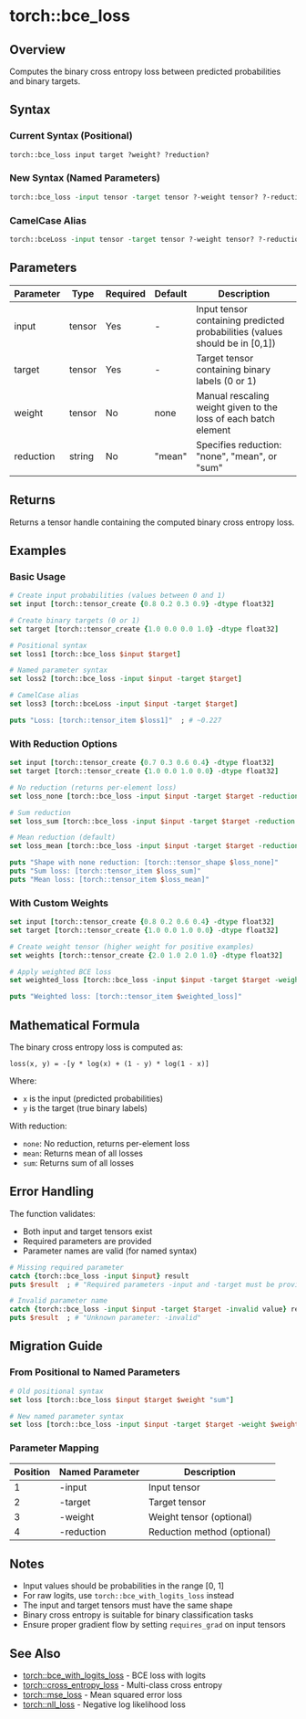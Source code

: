 # torch::bce_loss

## Overview
Computes the binary cross entropy loss between predicted probabilities and binary targets.

## Syntax

### Current Syntax (Positional)
```tcl
torch::bce_loss input target ?weight? ?reduction?
```

### New Syntax (Named Parameters)
```tcl
torch::bce_loss -input tensor -target tensor ?-weight tensor? ?-reduction string?
```

### CamelCase Alias
```tcl
torch::bceLoss -input tensor -target tensor ?-weight tensor? ?-reduction string?
```

## Parameters

| Parameter | Type | Required | Default | Description |
|-----------|------|----------|---------|-------------|
| input | tensor | Yes | - | Input tensor containing predicted probabilities (values should be in [0,1]) |
| target | tensor | Yes | - | Target tensor containing binary labels (0 or 1) |
| weight | tensor | No | none | Manual rescaling weight given to the loss of each batch element |
| reduction | string | No | "mean" | Specifies reduction: "none", "mean", or "sum" |

## Returns
Returns a tensor handle containing the computed binary cross entropy loss.

## Examples

### Basic Usage
```tcl
# Create input probabilities (values between 0 and 1)
set input [torch::tensor_create {0.8 0.2 0.3 0.9} -dtype float32]

# Create binary targets (0 or 1)
set target [torch::tensor_create {1.0 0.0 0.0 1.0} -dtype float32]

# Positional syntax
set loss1 [torch::bce_loss $input $target]

# Named parameter syntax
set loss2 [torch::bce_loss -input $input -target $target]

# CamelCase alias
set loss3 [torch::bceLoss -input $input -target $target]

puts "Loss: [torch::tensor_item $loss1]"  ; # ~0.227
```

### With Reduction Options
```tcl
set input [torch::tensor_create {0.7 0.3 0.6 0.4} -dtype float32]
set target [torch::tensor_create {1.0 0.0 1.0 0.0} -dtype float32]

# No reduction (returns per-element loss)
set loss_none [torch::bce_loss -input $input -target $target -reduction none]

# Sum reduction
set loss_sum [torch::bce_loss -input $input -target $target -reduction sum]

# Mean reduction (default)
set loss_mean [torch::bce_loss -input $input -target $target -reduction mean]

puts "Shape with none reduction: [torch::tensor_shape $loss_none]"
puts "Sum loss: [torch::tensor_item $loss_sum]"
puts "Mean loss: [torch::tensor_item $loss_mean]"
```

### With Custom Weights
```tcl
set input [torch::tensor_create {0.8 0.2 0.6 0.4} -dtype float32]
set target [torch::tensor_create {1.0 0.0 1.0 0.0} -dtype float32]

# Create weight tensor (higher weight for positive examples)
set weights [torch::tensor_create {2.0 1.0 2.0 1.0} -dtype float32]

# Apply weighted BCE loss
set weighted_loss [torch::bce_loss -input $input -target $target -weight $weights]

puts "Weighted loss: [torch::tensor_item $weighted_loss]"
```

## Mathematical Formula

The binary cross entropy loss is computed as:

```
loss(x, y) = -[y * log(x) + (1 - y) * log(1 - x)]
```

Where:
- `x` is the input (predicted probabilities)
- `y` is the target (true binary labels)

With reduction:
- `none`: No reduction, returns per-element loss
- `mean`: Returns mean of all losses
- `sum`: Returns sum of all losses

## Error Handling

The function validates:
- Both input and target tensors exist
- Required parameters are provided
- Parameter names are valid (for named syntax)

```tcl
# Missing required parameter
catch {torch::bce_loss -input $input} result
puts $result  ; # "Required parameters -input and -target must be provided"

# Invalid parameter name
catch {torch::bce_loss -input $input -target $target -invalid value} result
puts $result  ; # "Unknown parameter: -invalid"
```

## Migration Guide

### From Positional to Named Parameters

```tcl
# Old positional syntax
set loss [torch::bce_loss $input $target $weight "sum"]

# New named parameter syntax
set loss [torch::bce_loss -input $input -target $target -weight $weight -reduction "sum"]
```

### Parameter Mapping

| Position | Named Parameter | Description |
|----------|----------------|-------------|
| 1 | -input | Input tensor |
| 2 | -target | Target tensor |
| 3 | -weight | Weight tensor (optional) |
| 4 | -reduction | Reduction method (optional) |

## Notes

- Input values should be probabilities in the range [0, 1]
- For raw logits, use `torch::bce_with_logits_loss` instead
- The input and target tensors must have the same shape
- Binary cross entropy is suitable for binary classification tasks
- Ensure proper gradient flow by setting `requires_grad` on input tensors

## See Also
- [torch::bce_with_logits_loss](bce_with_logits_loss.md) - BCE loss with logits
- [torch::cross_entropy_loss](cross_entropy_loss.md) - Multi-class cross entropy
- [torch::mse_loss](mse_loss.md) - Mean squared error loss
- [torch::nll_loss](nll_loss.md) - Negative log likelihood loss 